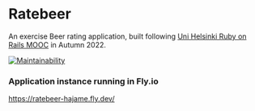 # Ratebeer

An exercise Beer rating application, built
following [Uni Helsinki Ruby on Rails MOOC](https://github.com/mluukkai/WebPalvelinohjelmointi2022/blob/main/wadror.md)
in Autumn 2022.

[![Maintainability](https://api.codeclimate.com/v1/badges/b8d8c3a5d7e4a6ae29ee/maintainability)](https://codeclimate.com/github/hajame/rails-mooc-ratebeer/maintainability)

### Application instance running in Fly.io

https://ratebeer-hajame.fly.dev/

